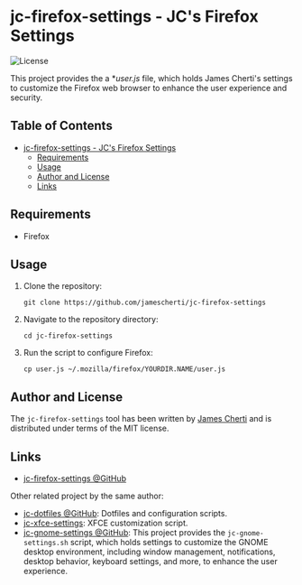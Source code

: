 # jc-firefox-settings - JC's Firefox Settings
![License](https://img.shields.io/github/license/jamescherti/jc-firefox-settings)

This project provides the a **user.js* file, which holds James Cherti's settings to customize the Firefox web browser to enhance the user experience and security.

<!-- markdown-toc start - Don't edit this section. Run M-x markdown-toc-refresh-toc -->
## Table of Contents

- [jc-firefox-settings - JC's Firefox Settings](#jc-firefox-settings---jcs-firefox-settings)
  - [Requirements](#requirements)
  - [Usage](#usage)
  - [Author and License](#author-and-license)
  - [Links](#links)

<!-- markdown-toc end -->

## Requirements

- Firefox

## Usage

1. Clone the repository:

   ```
   git clone https://github.com/jamescherti/jc-firefox-settings
   ```

2. Navigate to the repository directory:

   ```
   cd jc-firefox-settings
   ```

3. Run the script to configure Firefox:

   ```
   cp user.js ~/.mozilla/firefox/YOURDIR.NAME/user.js
   ```

## Author and License

The `jc-firefox-settings` tool has been written by [James Cherti](https://www.jamescherti.com/) and is distributed under terms of the MIT license.

## Links

- [jc-firefox-settings @GitHub](https://github.com/jamescherti/jc-firefox-settings)

Other related project by the same author:
- [jc-dotfiles @GitHub](https://github.com/jamescherti/jc-dotfiles): Dotfiles and configuration scripts.
- [jc-xfce-settings](https://github.com/jamescherti/jc-xfce-settings): XFCE customization script.
- [jc-gnome-settings @GitHub](https://github.com/jamescherti/jc-gnome-settings): This project provides the `jc-gnome-settings.sh` script, which holds settings to customize the GNOME desktop environment, including window management, notifications, desktop behavior, keyboard settings, and more, to enhance the user experience.
